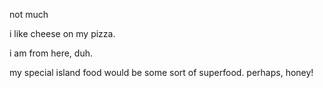 not much

i like cheese on my pizza.

i am from here, duh.

my special island food would be some sort of superfood. perhaps, honey!
